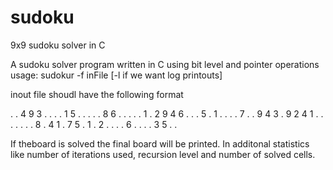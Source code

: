 # sudoku
9x9 sudoku solver in C

A sudoku solver program written in C using bit level and pointer operations
usage: sudokur -f inFile [-l if we want log printouts]

inout file shoudl have the following format

. . 4 9 3 . . . .
1 5 . . . . . 8 6
. . . . . 1 . 2 9
4 6 . . . 5 . 1 .
. . . 7 . . 9 4 3
. 9 2 4 1 . . . .
. . . 8 . 4 1 . 7
5 . 1 . 2 . . . .
6 . . . . 3 5 . .

If theboard is solved the final board will be printed.
In additonal statistics like number of iterations used, recursion level and number of solved cells.
